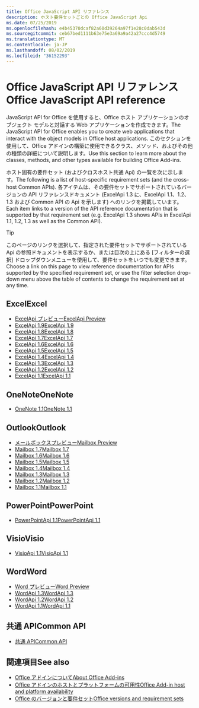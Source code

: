 ```yaml
---
title: Office JavaScript API リファレンス
description: ホスト要件セットごとの Office JavaScript Api
ms.date: 07/25/2019
ms.openlocfilehash: e4b45370dcaf82a60d39264a97f1e28c0dab543d
ms.sourcegitcommit: ceb67bed1111b63e75e3a69a9a42a27ccc4d5749
ms.translationtype: MT
ms.contentlocale: ja-JP
ms.lasthandoff: 08/02/2019
ms.locfileid: "36152293"
---
```

# <a name="office-javascript-api-reference"></a><span data-ttu-id="35817-103">Office JavaScript API リファレンス</span><span class="sxs-lookup"><span data-stu-id="35817-103">Office JavaScript API reference</span></span>

<span data-ttu-id="35817-104">JavaScript API for Office を使用すると、Office ホスト アプリケーションのオブジェクト モデルと対話する Web アプリケーションを作成できます。</span><span class="sxs-lookup"><span data-stu-id="35817-104">The JavaScript API for Office enables you to create web applications that interact with the object models in Office host applications.</span></span> <span data-ttu-id="35817-105">このセクションを使用して、Office アドインの構築に使用できるクラス、メソッド、およびその他の種類の詳細について説明します。</span><span class="sxs-lookup"><span data-stu-id="35817-105">Use this section to learn more about the classes, methods, and other types available for building Office Add-ins.</span></span>

<span data-ttu-id="35817-106">ホスト固有の要件セット (およびクロスホスト共通 Api) の一覧を次に示します。</span><span class="sxs-lookup"><span data-stu-id="35817-106">The following is a list of host-specific requirement sets (and the cross-host Common APIs).</span></span> <span data-ttu-id="35817-107">各アイテムは、その要件セットでサポートされているバージョンの API リファレンスドキュメント (ExcelApi 1.3 に、ExcelApi 1.1、1.2、1.3 および Common API の Api を示します) へのリンクを掲載しています。</span><span class="sxs-lookup"><span data-stu-id="35817-107">Each item links to a version of the API reference documentation that is supported by that requirement set (e.g. ExcelApi 1.3 shows APIs in ExcelApi 1.1, 1.2, 1.3 as well as the Common API).</span></span>

> [!TIP]
> <span data-ttu-id="35817-108">このページのリンクを選択して、指定された要件セットでサポートされている Api の参照ドキュメントを表示するか、または目次の上にある [フィルターの選択] ドロップダウンメニューを使用して、要件セットをいつでも変更できます。</span><span class="sxs-lookup"><span data-stu-id="35817-108">Choose a link on this page to view reference documentation for APIs supported by the specified requirement set, or use the filter selection drop-down menu above the table of contents to change the requirement set at any time.</span></span>

## <a name="excel"></a><span data-ttu-id="35817-109">Excel</span><span class="sxs-lookup"><span data-stu-id="35817-109">Excel</span></span>

- [<span data-ttu-id="35817-110">ExcelApi プレビュー</span><span class="sxs-lookup"><span data-stu-id="35817-110">ExcelApi Preview</span></span>](/javascript/api/excel?view=excel-js-preview)
- [<span data-ttu-id="35817-111">ExcelApi 1.9</span><span class="sxs-lookup"><span data-stu-id="35817-111">ExcelApi 1.9</span></span>](/javascript/api/excel?view=excel-js-1.9)
- [<span data-ttu-id="35817-112">ExcelApi 1.8</span><span class="sxs-lookup"><span data-stu-id="35817-112">ExcelApi 1.8</span></span>](/javascript/api/excel?view=excel-js-1.8)
- [<span data-ttu-id="35817-113">ExcelApi 1.7</span><span class="sxs-lookup"><span data-stu-id="35817-113">ExcelApi 1.7</span></span>](/javascript/api/excel?view=excel-js-1.7)
- [<span data-ttu-id="35817-114">ExcelApi 1.6</span><span class="sxs-lookup"><span data-stu-id="35817-114">ExcelApi 1.6</span></span>](/javascript/api/excel?view=excel-js-1.6)
- [<span data-ttu-id="35817-115">ExcelApi 1.5</span><span class="sxs-lookup"><span data-stu-id="35817-115">ExcelApi 1.5</span></span>](/javascript/api/excel?view=excel-js-1.5)
- [<span data-ttu-id="35817-116">ExcelApi 1.4</span><span class="sxs-lookup"><span data-stu-id="35817-116">ExcelApi 1.4</span></span>](/javascript/api/excel?view=excel-js-1.4)
- [<span data-ttu-id="35817-117">ExcelApi 1.3</span><span class="sxs-lookup"><span data-stu-id="35817-117">ExcelApi 1.3</span></span>](/javascript/api/excel?view=excel-js-1.3)
- [<span data-ttu-id="35817-118">ExcelApi 1.2</span><span class="sxs-lookup"><span data-stu-id="35817-118">ExcelApi 1.2</span></span>](/javascript/api/excel?view=excel-js-1.2)
- [<span data-ttu-id="35817-119">ExcelApi 1.1</span><span class="sxs-lookup"><span data-stu-id="35817-119">ExcelApi 1.1</span></span>](/javascript/api/excel?view=excel-js-1.1)

## <a name="onenote"></a><span data-ttu-id="35817-120">OneNote</span><span class="sxs-lookup"><span data-stu-id="35817-120">OneNote</span></span>

- [<span data-ttu-id="35817-121">OneNote 1.1</span><span class="sxs-lookup"><span data-stu-id="35817-121">OneNote 1.1</span></span>](/javascript/api/onenote?view=onenote-js-1.1)

## <a name="outlook"></a><span data-ttu-id="35817-122">Outlook</span><span class="sxs-lookup"><span data-stu-id="35817-122">Outlook</span></span>

- [<span data-ttu-id="35817-123">メールボックスプレビュー</span><span class="sxs-lookup"><span data-stu-id="35817-123">Mailbox Preview</span></span>](/javascript/api/outlook?view=outlook-js-preview)
- [<span data-ttu-id="35817-124">Mailbox 1.7</span><span class="sxs-lookup"><span data-stu-id="35817-124">Mailbox 1.7</span></span>](/javascript/api/outlook?view=outlook-js-1.7)
- [<span data-ttu-id="35817-125">Mailbox 1.6</span><span class="sxs-lookup"><span data-stu-id="35817-125">Mailbox 1.6</span></span>](/javascript/api/outlook?view=outlook-js-1.6)
- [<span data-ttu-id="35817-126">Mailbox 1.5</span><span class="sxs-lookup"><span data-stu-id="35817-126">Mailbox 1.5</span></span>](/javascript/api/outlook?view=outlook-js-1.5)
- [<span data-ttu-id="35817-127">Mailbox 1.4</span><span class="sxs-lookup"><span data-stu-id="35817-127">Mailbox 1.4</span></span>](/javascript/api/outlook?view=outlook-js-1.4)
- [<span data-ttu-id="35817-128">Mailbox 1.3</span><span class="sxs-lookup"><span data-stu-id="35817-128">Mailbox 1.3</span></span>](/javascript/api/outlook?view=outlook-js-1.3)
- [<span data-ttu-id="35817-129">Mailbox 1.2</span><span class="sxs-lookup"><span data-stu-id="35817-129">Mailbox 1.2</span></span>](/javascript/api/outlook?view=outlook-js-1.2)
- [<span data-ttu-id="35817-130">Mailbox 1.1</span><span class="sxs-lookup"><span data-stu-id="35817-130">Mailbox 1.1</span></span>](/javascript/api/outlook?view=outlook-js-1.1)

## <a name="powerpoint"></a><span data-ttu-id="35817-131">PowerPoint</span><span class="sxs-lookup"><span data-stu-id="35817-131">PowerPoint</span></span>

- [<span data-ttu-id="35817-132">PowerPointApi 1.1</span><span class="sxs-lookup"><span data-stu-id="35817-132">PowerPointApi 1.1</span></span>](/javascript/api/powerpoint?view=powerpoint-js-1.1)

## <a name="visio"></a><span data-ttu-id="35817-133">Visio</span><span class="sxs-lookup"><span data-stu-id="35817-133">Visio</span></span>

- [<span data-ttu-id="35817-134">VisioApi 1.1</span><span class="sxs-lookup"><span data-stu-id="35817-134">VisioApi 1.1</span></span>](/javascript/api/visio?view=visio-js-1.1)

## <a name="word"></a><span data-ttu-id="35817-135">Word</span><span class="sxs-lookup"><span data-stu-id="35817-135">Word</span></span>

- [<span data-ttu-id="35817-136">Word プレビュー</span><span class="sxs-lookup"><span data-stu-id="35817-136">Word Preview</span></span>](/javascript/api/word?view=word-js-preview)
- [<span data-ttu-id="35817-137">WordApi 1.3</span><span class="sxs-lookup"><span data-stu-id="35817-137">WordApi 1.3</span></span>](/javascript/api/word?view=word-js-1.3)
- [<span data-ttu-id="35817-138">WordApi 1.2</span><span class="sxs-lookup"><span data-stu-id="35817-138">WordApi 1.2</span></span>](/javascript/api/word?view=word-js-1.2)
- [<span data-ttu-id="35817-139">WordApi 1.1</span><span class="sxs-lookup"><span data-stu-id="35817-139">WordApi 1.1</span></span>](/javascript/api/word?view=word-js-1.1)

## <a name="common-api"></a><span data-ttu-id="35817-140">共通 API</span><span class="sxs-lookup"><span data-stu-id="35817-140">Common API</span></span>

- [<span data-ttu-id="35817-141">共通 API</span><span class="sxs-lookup"><span data-stu-id="35817-141">Common API</span></span>](/javascript/api/office?view=common-js)

## <a name="see-also"></a><span data-ttu-id="35817-142">関連項目</span><span class="sxs-lookup"><span data-stu-id="35817-142">See also</span></span>

- [<span data-ttu-id="35817-143">Office アドインについて</span><span class="sxs-lookup"><span data-stu-id="35817-143">About Office Add-ins</span></span>](/office/dev/add-ins/overview)
- [<span data-ttu-id="35817-144">Office アドインのホストとプラットフォームの可用性</span><span class="sxs-lookup"><span data-stu-id="35817-144">Office Add-in host and platform availability</span></span>](/office/dev/add-ins/overview/office-add-in-availability)
- [<span data-ttu-id="35817-145">Office のバージョンと要件セット</span><span class="sxs-lookup"><span data-stu-id="35817-145">Office versions and requirement sets</span></span>](/office/dev/add-ins/develop/office-versions-and-requirement-sets)
